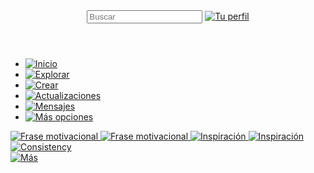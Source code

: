 <!DOCTYPE html>
<html lang="es">
  <head>
    <meta charset="UTF-8" />
    <meta name="viewport" content="width=device-width, initial-scale=1.0" />
    <title>
      PINTEREST
    </title>
    <link
      rel="icon"
      href="https://res.cloudinary.com/dgmvmtx2c/image/upload/v1738241167/pinterest_png_cr6gi3.png"
      type="icon/png"
    />
    <meta
      name="description"
      content="plataforma digital para inspiracion e ideas en imagenes"
    />
  </head>
  <body>
    <header> 
      <input type="text" placeholder="Buscar">
      <a href="#"> 
        <img src="https://res.cloudinary.com/dgmvmtx2c/image/upload/v1738881557/Captura_de_pantalla_2025-02-05_202015_ipg0pg.png" alt="Tu perfil"/> 
      </a>
    </header>
      <nav>
        <ul>
          <li>
            <a href="#inicio">
              <img src="https://res.cloudinary.com/dgmvmtx2c/image/upload/v1738881558/Captura_de_pantalla_2025-02-05_201948_mb6ykn.png" alt="Inicio"/>
            </a>
          </li>
          <li>
            <a href="#Explorar">
              <img src="https://res.cloudinary.com/dgmvmtx2c/image/upload/v1738881558/Captura_de_pantalla_2025-02-05_201954_vuhhgo.png" alt="Explorar"/>
          </li>
          <li>
            <a href="#Crear">
              <img src="https://res.cloudinary.com/dgmvmtx2c/image/upload/v1738881558/Captura_de_pantalla_2025-02-05_201957_njsbaz.png" alt="Crear"/>
          </li>
          <li>
            <a href="#Actualizaciones">
              <img src="https://res.cloudinary.com/dgmvmtx2c/image/upload/v1738881560/Captura_de_pantalla_2025-02-05_202001_xtpujv.png" alt="Actualizaciones"/>
          </li>
          <li>
            <a href="#Mensajes">
              <img src="https://res.cloudinary.com/dgmvmtx2c/image/upload/v1738881560/Captura_de_pantalla_2025-02-05_202005_uc2scz.png" alt="Mensajes"/>
          </li>         
          <li>
            <a href="#Más Opciones">
              <img src="https://res.cloudinary.com/dgmvmtx2c/image/upload/v1738881561/Captura_de_pantalla_2025-02-05_202009_w6xnma.png" alt="Más opciones"/>
          </li>
        </ul>
      </nav>
      <main>
        <img
          src="https://res.cloudinary.com/dgmvmtx2c/image/upload/v1738881557/Captura_de_pantalla_2025-02-05_204831_flcloj.png"
          alt="Frase motivacional"
        />
        <img
        src="https://res.cloudinary.com/dgmvmtx2c/image/upload/v1738881558/Captura_de_pantalla_2025-02-05_204837_oiw2zt.png"
        alt="Frase motivacional"
       />
      <img
        src="https://res.cloudinary.com/dgmvmtx2c/image/upload/v1738881558/Captura_de_pantalla_2025-02-05_204841_t0xabj.png"
        alt="Inspiración"
      />
      <img
      src="https://res.cloudinary.com/dgmvmtx2c/image/upload/v1738881558/Captura_de_pantalla_2025-02-05_204841_t0xabj.png"
      alt="Inspiración"
      />
      <img
      src="https://res.cloudinary.com/dgmvmtx2c/image/upload/v1738881558/Captura_de_pantalla_2025-02-05_204849_rktv84.png"
      alt="Consistency"
      />        
    </main>
  </body>
  <section>
    <a href="#Más">
      <img src="https://res.cloudinary.com/dgmvmtx2c/image/upload/v1738881557/Captura_de_pantalla_2025-02-05_202021_vpf9fz.png" alt="Más"/>
  </section>
</html>
